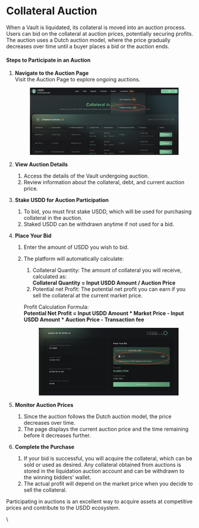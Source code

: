 # Collateral Auction

When a Vault is liquidated, its collateral is moved into an auction process. Users can bid on the collateral at auction prices, potentially securing profits. The auction uses a Dutch auction model, where the price gradually decreases over time until a buyer places a bid or the auction ends.

#### Steps to Participate in an Auction

1.  **Navigate to the Auction Page**\
    Visit the Auction Page to explore ongoing auctions.

    <figure><img src="../.gitbook/assets/image (14).png" alt=""><figcaption></figcaption></figure>
2. **View Auction Details**
   1. Access the details of the Vault undergoing auction.
   2. Review information about the collateral, debt, and current auction price.
3. **Stake USDD for Auction Participation**
   1. To bid, you must first stake USDD, which will be used for purchasing collateral in the auction.
   2. Staked USDD can be withdrawn anytime if not used for a bid.
4. **Place Your Bid**
   1. Enter the amount of USDD you wish to bid.
   2.  The platform will automatically calculate:

       1. Collateral Quantity: The amount of collateral you will receive, calculated as:\
          **Collateral Quantity = Input USDD Amount / Auction Price**
       2. Potential net Profit: The potential net profit you can earn if you sell the collateral at the current market price.

       Profit Calculation Formula:\
       **Potential Net Profit = Input USDD Amount \* Market Price - Input USDD Amount \* Auction Price - Transaction fee**

       <figure><img src="../.gitbook/assets/image (15).png" alt=""><figcaption></figcaption></figure>
5. **Monitor Auction Prices**
   1. Since the auction follows the Dutch auction model, the price decreases over time.
   2. The page displays the current auction price and the time remaining before it decreases further.
6. **Complete the Purchase**
   1. If your bid is successful, you will acquire the collateral, which can be sold or used as desired. Any collateral obtained from auctions is stored in the liquidation auction account and can be withdrawn to the winning bidders’ wallet.
   2. The actual profit will depend on the market price when you decide to sell the collateral.

Participating in auctions is an excellent way to acquire assets at competitive prices and contribute to the USDD ecosystem.&#x20;

\
